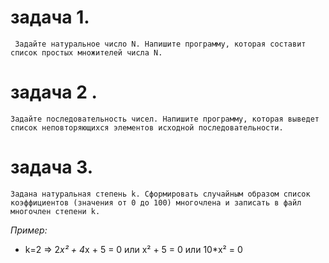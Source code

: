 # задача 1.
     Задайте натуральное число N. Напишите программу, которая составит список простых множителей числа N.
# задача 2 . 
    Задайте последовательность чисел. Напишите программу, которая выведет список неповторяющихся элементов исходной последовательности.
# задача 3. 
    Задана натуральная степень k. Сформировать случайным образом список коэффициентов (значения от 0 до 100) многочлена и записать в файл многочлен степени k.

*Пример:* 

- k=2 => 2*x² + 4*x + 5 = 0 или x² + 5 = 0 или 10*x² = 0
